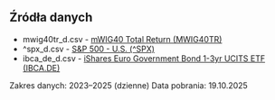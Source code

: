 ## Źródła danych

- mwig40tr_d.csv - [mWIG40 Total Return (MWIG40TR)](https://stooq.pl/q/?s=mwig40tr)
- ^spx_d.csv - [S&P 500 - U.S. (^SPX)](https://stooq.pl/q/?s=%5Espx)
- ibca_de_d.csv - [iShares Euro Government Bond 1-3yr UCITS ETF (IBCA.DE)](https://stooq.pl/q/?s=ibca.de)

Zakres danych: 2023–2025 (dzienne)
Data pobrania: 19.10.2025